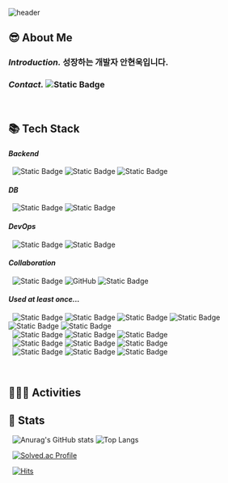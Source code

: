 ![header](https://capsule-render.vercel.app/api?type=Waving&section=header&height=220&text=Hyunuk's%20Github&fontAlignX=50&fontAlignY=40&color=gradient&fontSize=60&fontColor=ffffff&desc=)

## 😎 About Me
### _Introduction._ 성장하는 개발자 안현욱입니다.
### _Contact._ ![Static Badge](https://img.shields.io/badge/dksgusdnr17%40naver.com-%23FFFFFF?style=flat-square&logo=naver&logoColor=%2303C75A)
<br/>

## 📚 Tech Stack

#### _Backend_
&nbsp; 
![Static Badge](https://img.shields.io/badge/JAVA-%23FF7800?style=flat-square)
![Static Badge](https://img.shields.io/badge/Spring-%236DB33F?style=flat-square&logo=spring&logoColor=%23FFFFFF)
![Static Badge](https://img.shields.io/badge/Spring%20Boot-%236DB33F?style=flat-square&logo=Spring%20boot&logoColor=%23FFFFFF)

#### _DB_
&nbsp; 
![Static Badge](https://img.shields.io/badge/MySQL-%234479A1?style=flat-square&logo=MySQL&logoColor=%23FFFFFF)
![Static Badge](https://img.shields.io/badge/MariaDB-%23003545?style=flat-square&logo=MariaDB&logoColor=%23FFFFFF)

#### _DevOps_
&nbsp; 
![Static Badge](https://img.shields.io/badge/Linux-%23FCC624?style=flat-square&logo=linux&logoColor=%23000000)
![Static Badge](https://img.shields.io/badge/AWS%20EC2-%23FF9900?style=flat-square&logo=amazon%20ec2&logoColor=%23FFFFFF)

#### _Collaboration_
&nbsp; 
![Static Badge](https://img.shields.io/badge/Git-%23F05032?style=flat-square&logo=git&logoColor=%23FFFFFF)
![GitHub](https://img.shields.io/badge/Github-%23121011.svg?style=flat-square&logo=github&logoColor=white)
![Static Badge](https://img.shields.io/badge/Notion-%23000000?style=flat-square&logo=notion&logoColor=%23FFFFFF)

#### _Used at least once..._
&nbsp; 
![Static Badge](https://img.shields.io/badge/HTML-%23E34F26?style=flat-square&logo=html5&logoColor=%23FFFFFF)
![Static Badge](https://img.shields.io/badge/CSS3-%231572B6?style=flat-square&logo=css3&logoColor=%23FFFFFF)
![Static Badge](https://img.shields.io/badge/Tailwind-%2306B6D4?style=flat-square&logo=tailwind%20css&logoColor=%23FFFFFF)
![Static Badge](https://img.shields.io/badge/JavaScript-%23F7DF1E?style=flat-square&logo=javascript&logoColor=%23FFFFFF)
![Static Badge](https://img.shields.io/badge/React-%2361DAFB?style=flat-square&logo=react&logoColor=%23FFFFFF)
![Static Badge](https://img.shields.io/badge/Vue.js-%234FC08D?style=flat-square&logo=react&logoColor=%23FFFFFF)
<br/>
&nbsp; 
![Static Badge](https://img.shields.io/badge/Python-%233776AB?style=flat-square&logo=python&logoColor=%23FFFFFF)
![Static Badge](https://img.shields.io/badge/C%2B%2B-%2300599C?style=flat-square&logo=C%2B%2B&logoColor=%23FFFFFF)
![Static Badge](https://img.shields.io/badge/Kotlin-%237F52FF?style=flat-square&logo=kotlin&logoColor=%23FFFFFF)
<br/>
&nbsp; 
![Static Badge](https://img.shields.io/badge/Oracle-%23F80000?style=flat-square&logo=Oracle&logoColor=%23FFFFFF)
![Static Badge](https://img.shields.io/badge/Redis-%23FF4438?style=flat-square&logo=redis&logoColor=%23FFFFFF)
![Static Badge](https://img.shields.io/badge/MongoDB-%2347A248?style=flat-square&logo=mongodb&logoColor=%23FFFFFF)
<br/>
&nbsp; 
![Static Badge](https://img.shields.io/badge/NginX-%23009639?style=flat-square&logo=NginX&logoColor=%23FFFFFF)
![Static Badge](https://img.shields.io/badge/Github%20Actions-%232088FF?style=flat-square&logo=github%20actions&logoColor=%23FFFFFF)
![Static Badge](https://img.shields.io/badge/Docker-%232496ED?style=flat-square&logo=Docker&logoColor=%23FFFFFF)

<br/>

## 🙋🏻‍♂️ Activities


## 📝 Stats
&nbsp; 
![Anurag's GitHub stats](https://github-readme-stats.vercel.app/api?username=hyunuk17&show_icons=true&theme=buefy&hide_title=true)
![Top Langs](https://github-readme-stats.vercel.app/api/top-langs/?username=hyunuk17&layout=compact)

&nbsp; 
[![Solved.ac Profile](http://mazassumnida.wtf/api/v2/generate_badge?boj=problematic17)](https://solved.ac/problematic17)

&nbsp; 
[![Hits](https://hits.seeyoufarm.com/api/count/incr/badge.svg?url=https%3A%2F%2Fgithub.com%2Fhyunuk17&count_bg=%234E72C8&title_bg=%23555555&icon=&icon_color=%23E7E7E7&title=hits&edge_flat=false)](https://hits.seeyoufarm.com)



<!--
**Hyunuk17/Hyunuk17** is a ✨ _special_ ✨ repository because its `README.md` (this file) appears on your GitHub profile.

Here are some ideas to get you started:

- 🔭 I’m currently working on ...
- 🌱 I’m currently learning ...
- 👯 I’m looking to collaborate on ...
- 🤔 I’m looking for help with ...
- 💬 Ask me about ...
- 📫 How to reach me: ...
- 😄 Pronouns: ...
- ⚡ Fun fact: ...
-->
